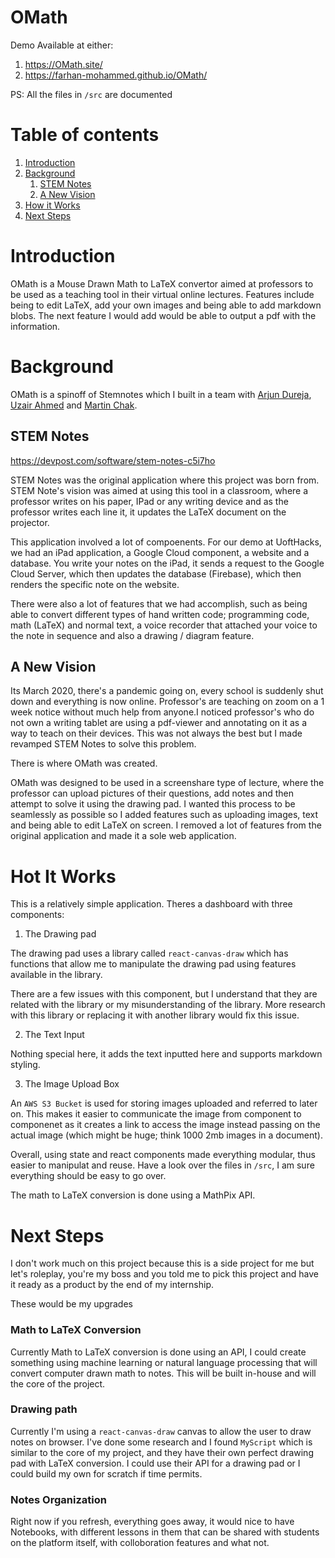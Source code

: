 # OMath

Demo Available at either:
1. https://OMath.site/
2. https://farhan-mohammed.github.io/OMath/

PS: All the files in `/src` are documented

# Table of contents
1. [Introduction](#introduction)
2. [Background](#background)
    1. [STEM Notes](##STEM%20Notes)
    2. [A New Vision](##A%20New%20Vision)
3. [How it Works](#How%20it%20Works)
3. [Next Steps](#paragraph2)

# Introduction

OMath is a Mouse Drawn Math to LaTeX convertor aimed at professors to be used as a teaching tool in their virtual online lectures. Features include being to edit LaTeX, add your own images and being able to add markdown blobs. The next feature I would add would be able to output a pdf with the information. 


# Background

OMath is a spinoff of Stemnotes which I built in a team with [Arjun Dureja](https://www.linkedin.com/in/arjundureja/), [Uzair Ahmed](https://www.linkedin.com/in/uzairmahmed/) and [Martin Chak](https://www.linkedin.com/in/martinchak/).


## STEM Notes
https://devpost.com/software/stem-notes-c5i7ho

STEM Notes was the original application where this project was born from. STEM Note's vision was aimed at using this tool in a classroom, where a professor writes on his paper, IPad or any writing device and as the professor writes each line it, it updates the LaTeX document on the projector. 

This application involved a lot of compoenents. For our demo at UoftHacks, we had an iPad application, a Google Cloud component, a website and a database. You write your notes on the iPad, it sends a request to the Google Cloud Server, which then updates the database (Firebase), which then renders the specific note on the website.

There were also a lot of features that we had accomplish, such as being able to convert different types of hand written code; programming code, math (LaTeX) and normal text, a voice recorder that attached your voice to the note in sequence and also a drawing / diagram feature.

## A New Vision

Its March 2020, there's a pandemic going on, every school is suddenly shut down and everything is now online. Professor's are teaching on zoom on a 1 week notice without much help from anyone.I noticed professor's who do not own a writing tablet are using a pdf-viewer and annotating on it as a way to teach on their devices. This was not always the best but I made revamped STEM Notes to solve this problem.

There is where OMath was created. 

OMath was designed to be used in a screenshare type of lecture, where the professor can upload pictures of their questions, add notes and then attempt to solve it using the drawing pad. I wanted this process to be seamlessly as possible so I added features such as uploading images, text and being able to edit LaTeX on screen. I removed a lot of features from the original application and made it a sole web application. 

# Hot It Works

This is a relatively simple application. Theres a dashboard with three components:

1. The Drawing pad

The drawing pad uses a library called `react-canvas-draw` which has functions that allow me to manipulate the drawing pad using features available in the library. 

There are a few issues with this component, but I understand that they are related with the library or my misunderstanding of the library. More research with this library or replacing it with another library would fix this issue. 


2. The Text Input

Nothing special here, it adds the text inputted here and supports markdown styling.

3. The Image Upload Box

An `AWS S3 Bucket` is used for storing images uploaded and referred to later on. This makes it easier to communicate the image from component to componenet as it creates a link to access the image instead passing on the actual image (which might be huge; think 1000 2mb images in a document).

Overall, using state and react components made everything modular, thus easier to manipulat and reuse. Have a look over the files in `/src`, I am sure everything should be easy to go over.

The math to LaTeX conversion is done using a MathPix API. 

# Next Steps

I don't work much on this project because this is a side project for me but let's roleplay, you're my boss and you told me to pick this project and have it ready as a product by the end of my internship.

These would be my upgrades

### Math to LaTeX Conversion

Currently Math to LaTeX conversion is done using an API, I could create something using machine learning or natural language processing that will convert computer drawn math to notes. This will be built in-house and will the core of the project.

### Drawing path
Currently I'm using a `react-canvas-draw` canvas to allow the user to draw notes on browser. I've done some research and I found `MyScript` which is similar to the core of my project, and they have their own perfect drawing pad with LaTeX conversion. I could use their API for a drawing pad or I could build my own for scratch if time permits.

### Notes Organization
Right now if you refresh, everything goes away, it would nice to have Notebooks, with different lessons in them that can be shared with students on the platform itself, with colloboration features and what not.